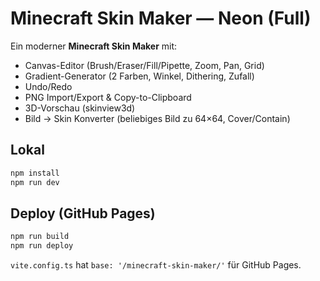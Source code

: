 # Minecraft Skin Maker — Neon (Full)

Ein moderner **Minecraft Skin Maker** mit:
- Canvas-Editor (Brush/Eraser/Fill/Pipette, Zoom, Pan, Grid)
- Gradient-Generator (2 Farben, Winkel, Dithering, Zufall)
- Undo/Redo
- PNG Import/Export & Copy-to-Clipboard
- 3D-Vorschau (skinview3d)
- Bild → Skin Konverter (beliebiges Bild zu 64×64, Cover/Contain)

## Lokal

```bash
npm install
npm run dev
```

## Deploy (GitHub Pages)

```bash
npm run build
npm run deploy
```

`vite.config.ts` hat `base: '/minecraft-skin-maker/'` für GitHub Pages.
